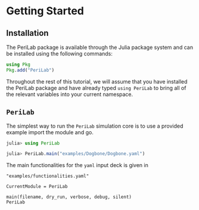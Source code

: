 # Getting Started

## Installation

The PeriLab package is available through the Julia package system and can be installed using the following commands:

```julia
using Pkg
Pkg.add("PeriLab")
```

Throughout the rest of this tutorial, we will assume that you have installed the
PeriLab package and have already typed `using PeriLab` to bring all of the
relevant variables into your current namespace.

## `PeriLab` 

The simplest way to run the 
`PeriLab` simulation core is to use a provided example import the module and go. 

```julia PeriLab
julia> using PeriLab

julia> PeriLab.main("examples/Dogbone/Dogbone.yaml")
```
The main functionalities for the `yaml` input deck is given in
```
"examples/functionalities.yaml"
```

```@meta
CurrentModule = PeriLab
```

```@docs
main(filename, dry_run, verbose, debug, silent)
PeriLab
```
